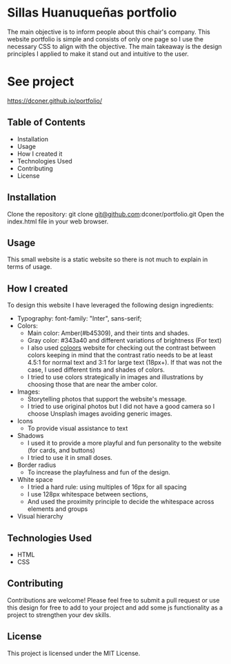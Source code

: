 # Sillas Huanuqueñas portfolio
The main objective is to inform people about this chair's company. This website portfolio is simple and consists of only one page so I use the necessary CSS to align with the objective. The main takeaway is the design principles I applied to make it stand out and intuitive to the user.

# See project
https://dconer.github.io/portfolio/

## Table of Contents
* Installation
* Usage
* How I created it
* Technologies Used
* Contributing
* License

## Installation
Clone the repository: git clone git@github.com:dconer/portfolio.git
Open the index.html file in your web browser.

## Usage

This small website is a static website so there is not much to explain in terms of usage.


## How I created

To design this website I have leveraged the following design ingredients:
* Typography: font-family: "Inter", sans-serif;
* Colors: 
  + Main color: Amber(#b45309), and their tints and shades.
  + Gray color: #343a40 and different variations of brightness (For text)
  + I also used [coloors](https://coolors.co/contrast-checker/112a46-acc8e5) website for checking out the contrast between colors keeping in mind that the contrast ratio needs to be at least 4.5:1 for normal text and 3:1 for large text (18px+). If that was not the case, I used different tints and shades of colors.
  + I tried to use colors strategically in images and illustrations by choosing those that are near the amber color.
* Images: 
  + Storytelling photos that support the website's message. 
  + I tried to use original photos but I did not have a good camera so I choose Unsplash images avoiding generic images.
*  Icons
   + To provide visual assistance to text
* Shadows
  + I used it to provide a more playful and fun personality to the website (for cards, and buttons)
  + I tried to use it in small doses. 
* Border radius
  + To increase the playfulness and fun of the design. 
* White space
  + I tried a hard rule: using multiples of 16px for all spacing
  + I use 128px whitespace between sections,
  + And used the proximity principle to decide the whitespace across elements and groups
* Visual hierarchy

## Technologies Used
* HTML
* CSS


## Contributing
Contributions are welcome! Please feel free to submit a pull request or use this design for free to add to your project and add some js functionality as a project to strengthen your dev skills.

## License
This project is licensed under the MIT License.
